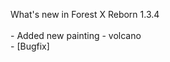 What's new in Forest X Reborn 1.3.4<br />
<br /> - Added new painting - volcano 
<br /> - [Bugfix] 
